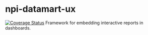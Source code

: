 # npi-datamart-ux
[![Coverage Status](https://coveralls.io/repos/github/blackbaud/npi-datamart-ux/badge.svg?branch=master)](https://coveralls.io/github/blackbaud/npi-datamart-ux?branch=master)
Framework for embedding interactive reports in dashboards.
